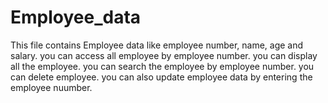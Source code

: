 # Employee_data

This file contains Employee data like employee number, name, age and salary.
you can access all employee by employee number. 
you can display all the employee.
you can search the employee by employee number.
you can delete employee.
you can also update employee data by entering the employee nuumber.
